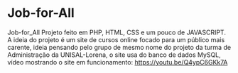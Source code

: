 # Job-for-All
Job-for_All
Projeto feito em PHP, HTML, CSS  e um pouco de JAVASCRIPT. A ideia do projeto é um site de cursos online focado para um público mais carente, ideia pensando pelo grupo de mesmo nome do projeto da turma de Administração da UNISAL-Lorena, o site usa do banco de dados MySQL, vídeo mostrando o site em funcionamento:
https://youtu.be/Q4ypC6GKk7A 
